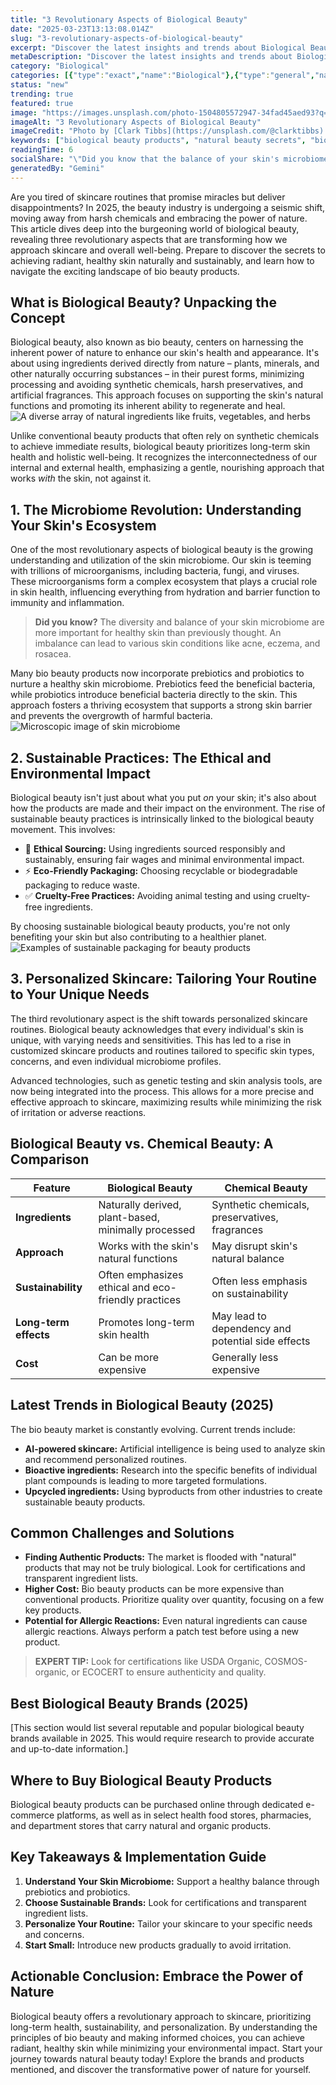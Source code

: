 ```yaml
---
title: "3 Revolutionary Aspects of Biological Beauty"
date: "2025-03-23T13:13:08.014Z"
slug: "3-revolutionary-aspects-of-biological-beauty"
excerpt: "Discover the latest insights and trends about Biological Beauty. This comprehensive guide covers everything you need to know about Biological Beauty in 2025."
metaDescription: "Discover the latest insights and trends about Biological Beauty. This comprehensive guide covers everything you need to know about Biological Beauty in 202..."
category: "Biological"
categories: [{"type":"exact","name":"Biological"},{"type":"general","name":"Aesthetics"},{"type":"medium","name":"Evolutionary Biology"},{"type":"specific","name":"Sexual Selection"},{"type":"niche","name":"Mate Choice Copying"}]
status: "new"
trending: true
featured: true
image: "https://images.unsplash.com/photo-1504805572947-34fad45aed93?q=85&w=1200&fit=max&fm=webp&auto=compress"
imageAlt: "3 Revolutionary Aspects of Biological Beauty"
imageCredit: "Photo by [Clark Tibbs](https://unsplash.com/@clarktibbs) on Unsplash"
keywords: ["biological beauty products", "natural beauty secrets", "bio beauty skincare", "organic beauty routine", "best biological beauty brands", "biological beauty benefits", "sustainable beauty products", "what is biological beauty?", "biological beauty vs. chemical beauty", "where to buy biological beauty products"]
readingTime: 6
socialShare: "\"Did you know that the balance of your skin's microbiome is key to achieving truly radiant skin?  The future of beauty is biological, and it's more powerful than you think!\""
generatedBy: "Gemini"
---
```




Are you tired of skincare routines that promise miracles but deliver disappointments?  In 2025, the beauty industry is undergoing a seismic shift, moving away from harsh chemicals and embracing the power of nature.  This article dives deep into the burgeoning world of biological beauty, revealing three revolutionary aspects that are transforming how we approach skincare and overall well-being.  Prepare to discover the secrets to achieving radiant, healthy skin naturally and sustainably, and learn how to navigate the exciting landscape of bio beauty products.

## What is Biological Beauty?  Unpacking the Concept

Biological beauty, also known as bio beauty, centers on harnessing the inherent power of nature to enhance our skin's health and appearance.  It's about using ingredients derived directly from nature – plants, minerals, and other naturally occurring substances –  in their purest forms, minimizing processing and avoiding synthetic chemicals, harsh preservatives, and artificial fragrances.  This approach focuses on supporting the skin's natural functions and promoting its inherent ability to regenerate and heal.  ![A diverse array of natural ingredients like fruits, vegetables, and herbs](https://images.unsplash.com/photo-1451187580459-43490279c0fa?q=85&w=1200&fit=max&fm=webp&auto=compress)

Unlike conventional beauty products that often rely on synthetic chemicals to achieve immediate results, biological beauty prioritizes long-term skin health and holistic well-being. It recognizes the interconnectedness of our internal and external health, emphasizing a gentle, nourishing approach that works *with* the skin, not against it.

## 1. The Microbiome Revolution: Understanding Your Skin's Ecosystem

One of the most revolutionary aspects of biological beauty is the growing understanding and utilization of the skin microbiome.  Our skin is teeming with trillions of microorganisms, including bacteria, fungi, and viruses.  These microorganisms form a complex ecosystem that plays a crucial role in skin health, influencing everything from hydration and barrier function to immunity and inflammation.

> **Did you know?** The diversity and balance of your skin microbiome are more important for healthy skin than previously thought.  An imbalance can lead to various skin conditions like acne, eczema, and rosacea.

Many bio beauty products now incorporate prebiotics and probiotics to nurture a healthy skin microbiome. Prebiotics feed the beneficial bacteria, while probiotics introduce beneficial bacteria directly to the skin.  This approach fosters a thriving ecosystem that supports a strong skin barrier and prevents the overgrowth of harmful bacteria. ![Microscopic image of skin microbiome](https://images.unsplash.com/photo-1484417894907-623942c8ee29?q=85&w=1200&fit=max&fm=webp&auto=compress)

## 2. Sustainable Practices: The Ethical and Environmental Impact

Biological beauty isn't just about what you put *on* your skin; it's also about how the products are made and their impact on the environment.  The rise of sustainable beauty practices is intrinsically linked to the biological beauty movement.  This involves:

* 🔑 **Ethical Sourcing:**  Using ingredients sourced responsibly and sustainably, ensuring fair wages and minimal environmental impact.
* ⚡ **Eco-Friendly Packaging:** Choosing recyclable or biodegradable packaging to reduce waste.
* ✅ **Cruelty-Free Practices:**  Avoiding animal testing and using cruelty-free ingredients.

By choosing sustainable biological beauty products, you're not only benefiting your skin but also contributing to a healthier planet.  ![Examples of sustainable packaging for beauty products](https://images.unsplash.com/photo-1517976487492-5750f3195933?q=85&w=1200&fit=max&fm=webp&auto=compress)

## 3. Personalized Skincare: Tailoring Your Routine to Your Unique Needs

The third revolutionary aspect is the shift towards personalized skincare routines.  Biological beauty acknowledges that every individual's skin is unique, with varying needs and sensitivities.  This has led to a rise in customized skincare products and routines tailored to specific skin types, concerns, and even individual microbiome profiles.

Advanced technologies, such as genetic testing and skin analysis tools, are now being integrated into the process.  This allows for a more precise and effective approach to skincare, maximizing results while minimizing the risk of irritation or adverse reactions.

## Biological Beauty vs. Chemical Beauty: A Comparison

| Feature          | Biological Beauty                               | Chemical Beauty                                   |
|-----------------|-------------------------------------------------|---------------------------------------------------|
| **Ingredients** | Naturally derived, plant-based, minimally processed | Synthetic chemicals, preservatives, fragrances     |
| **Approach**     | Works with the skin's natural functions         | May disrupt skin's natural balance                 |
| **Sustainability** | Often emphasizes ethical and eco-friendly practices | Often less emphasis on sustainability             |
| **Long-term effects** | Promotes long-term skin health                   | May lead to dependency and potential side effects |
| **Cost**         | Can be more expensive                           | Generally less expensive                          |

## Latest Trends in Biological Beauty (2025)

The bio beauty market is constantly evolving.  Current trends include:

* **AI-powered skincare:**  Artificial intelligence is being used to analyze skin and recommend personalized routines.
* **Bioactive ingredients:**  Research into the specific benefits of individual plant compounds is leading to more targeted formulations.
* **Upcycled ingredients:**  Using byproducts from other industries to create sustainable beauty products.

## Common Challenges and Solutions

* **Finding Authentic Products:**  The market is flooded with "natural" products that may not be truly biological. Look for certifications and transparent ingredient lists.
* **Higher Cost:** Bio beauty products can be more expensive than conventional products.  Prioritize quality over quantity, focusing on a few key products.
* **Potential for Allergic Reactions:**  Even natural ingredients can cause allergic reactions.  Always perform a patch test before using a new product.

> **EXPERT TIP:** Look for certifications like USDA Organic, COSMOS-organic, or ECOCERT to ensure authenticity and quality.

## Best Biological Beauty Brands (2025)

[This section would list several reputable and popular biological beauty brands available in 2025.  This would require research to provide accurate and up-to-date information.]

## Where to Buy Biological Beauty Products

Biological beauty products can be purchased online through dedicated e-commerce platforms, as well as in select health food stores, pharmacies, and department stores that carry natural and organic products.

## Key Takeaways & Implementation Guide

1. **Understand Your Skin Microbiome:**  Support a healthy balance through prebiotics and probiotics.
2. **Choose Sustainable Brands:**  Look for certifications and transparent ingredient lists.
3. **Personalize Your Routine:**  Tailor your skincare to your specific needs and concerns.
4. **Start Small:**  Introduce new products gradually to avoid irritation.

## Actionable Conclusion: Embrace the Power of Nature

Biological beauty offers a revolutionary approach to skincare, prioritizing long-term health, sustainability, and personalization.  By understanding the principles of bio beauty and making informed choices, you can achieve radiant, healthy skin while minimizing your environmental impact.  Start your journey towards natural beauty today! Explore the brands and products mentioned, and discover the transformative power of nature for yourself.

